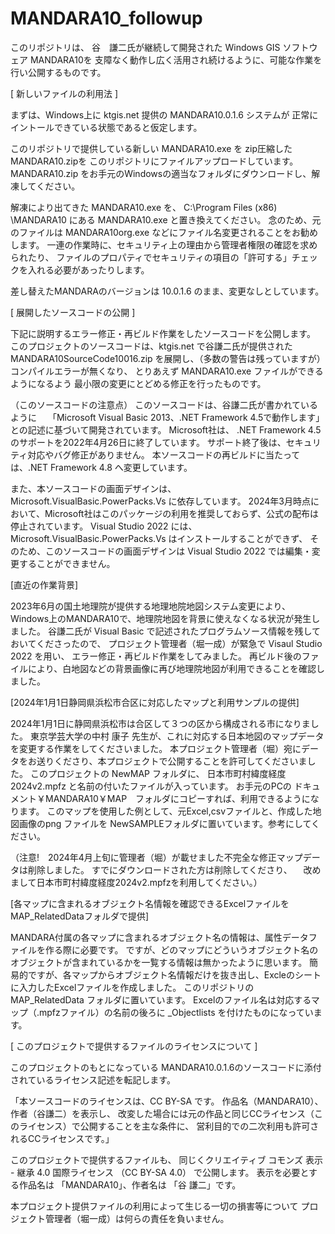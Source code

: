 # MANDARA10_followup

このリポジトリは、
谷　謙二氏が継続して開発された Windows GIS ソフトウェア MANDARA10を
支障なく動作し広く活用され続けるように、可能な作業を行い公開するものです。

[ 新しいファイルの利用法 ]

まずは、Windows上に ktgis.net 提供の MANDARA10.0.1.6 システムが
正常にイントールできている状態であると仮定します。

このリポジトリで提供している新しい MANDARA10.exe を zip圧縮した MANDARA10.zipを
このリポジトリにファイルアップロードしています。
MANDARA10.zip をお手元のWindowsの適当なフォルダにダウンロードし、解凍してください。

解凍により出てきた MANDARA10.exe を、 
C:\Program Files (x86) \MANDARA10 にある MANDARA10.exe と置き換えてください。
念のため、元のファイルは MANDARA10org.exe などにファイル名変更されることをお勧めします。
一連の作業時に、セキュリティ上の理由から管理者権限の確認を求められたり、
ファイルのプロパティでセキュリティの項目の「許可する」チェックを入れる必要があったりします。

差し替えたMANDARAのバージョンは 10.0.1.6 のまま、変更なしとしています。

[ 展開したソースコードの公開 ]

下記に説明するエラー修正・再ビルド作業をしたソースコードを公開します。
このプロジェクトのソースコードは、ktgis.net で谷謙二氏が提供された
MANDARA10SourceCode10016.zip
を展開し、（多数の警告は残っていますが）コンパイルエラーが無くなり、
とりあえず MANDARA10.exe ファイルができるようになるよう
最小限の変更にとどめる修正を行ったものです。

（このソースコードの注意点）
このソースコードは、谷謙二氏が書かれているように　
「Microsoft Visual Basic 2013、.NET Framework 4.5で動作します」
との記述に基づいて開発されています。
Microsoft社は、 .NET Framework 4.5 のサポートを2022年4月26日に終了しています。
サポート終了後は、セキュリティ対応やバグ修正がありません。
本ソースコードの再ビルドに当たっては、.NET Framework 4.8 へ変更しています。

また、本ソースコードの画面デザインは、Microsoft.VisualBasic.PowerPacks.Vs に依存しています。
2024年3月時点において、Microsoft社はこのパッケージの利用を推奨しておらず、公式の配布は停止されています。
Visual Studio 2022 には、Microsoft.VisualBasic.PowerPacks.Vs はインストールすることができず、
そのため、このソースコードの画面デザインは Visual Studio 2022 では編集・変更することができません。

[直近の作業背景]

2023年6月の国土地理院が提供する地理地院地図システム変更により、
Windows上のMANDARA10で、地理院地図を背景に使えなくなる状況が発生しました。
谷謙二氏が Visual Basic で記述されたプログラムソース情報を残しておいてくださったので、
プロジェクト管理者（堀一成）が緊急で Visaul Studio 2022 を用い、
エラー修正・再ビルド作業をしてみました。
再ビルド後のファイルにより、白地図などの背景画像に再び地理院地図が利用できることを確認しました。

[2024年1月1日静岡県浜松市合区に対応したマップと利用サンプルの提供]

2024年1月1日に静岡県浜松市は合区して３つの区から構成される市になりました。
東京学芸大学の中村 康子 先生が、これに対応する日本地図のマップデータを変更する作業をしてくださいました。
本プロジェクト管理者（堀）宛にデータをお送りくださり、本プロジェクトで公開することを許可してくださいました。
このプロジェクトの NewMAP フォルダに、
日本市町村緯度経度2024v2.mpfz
と名前の付いたファイルが入っています。
お手元のPCの ドキュメント￥MANDARA10￥MAP　フォルダにコピーすれば、利用できるようになります。
このマップを使用した例として、元Excel,csvファイルと、作成した地図画像のpng ファイルを
NewSAMPLEフォルダに置いています。参考にしてください。

（注意!　2024年4月上旬に管理者（堀）が載せました不完全な修正マップデータは削除しました。
  すでにダウンロードされた方は削除してくださり、
　改めまして日本市町村緯度経度2024v2.mpfzを利用してください。）
 
[各マップに含まれるオブジェクト名情報を確認できるExcelファイルを MAP_RelatedDataフォルダで提供]

MANDARA付属の各マップに含まれるオブジェクト名の情報は、属性データファイルを作る際に必要です。
ですが、どのマップにどういうオブジェクト名のオブジェクトが含まれているかを一覧する情報は無かったように思います。
簡易的ですが、各マップからオブジェクト名情報だけを抜き出し、Excleのシートに入力したExcelファイルを作成しました。
このリポジトリの MAP_RelatedData フォルダに置いています。
Excelのファイル名は対応するマップ（.mpfzファイル）の名前の後ろに _Objectlists を付けたものになっています。
  
[ このプロジェクトで提供するファイルのライセンスについて ]

このプロジェクトのもとになっている MANDARA10.0.1.6のソースコードに添付されているライセンス記述を転記します。

「本ソースコードのライセンスは、CC BY-SA です。
作品名（MANDARA10）、作者（谷謙二）を表示し、
改変した場合には元の作品と同じCCライセンス（このライセンス）で公開することを主な条件に、
営利目的での二次利用も許可されるCCライセンスです。」

このプロジェクトで提供するファイルも、
同じくクリエイティブ コモンズ 表示 - 継承 4.0 国際ライセンス （CC BY-SA 4.0） で公開します。
表示を必要とする作品名は  「MANDARA10」、作者名は 「谷 謙二」です。


本プロジェクト提供ファイルの利用によって生じる一切の損害等について
プロジェクト管理者（堀一成）は何らの責任を負いません。
